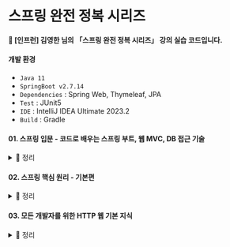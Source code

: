 # 스프링 완전 정복 시리즈

#### 📣 [인프런] 김영한 님의 「스프링 완전 정복 시리즈」 강의 실습 코드입니다.

#### 개발 환경
* `Java 11`
* `SpringBoot v2.7.14`
* `Dependencies` : Spring Web, Thymeleaf, JPA
* `Test` : JUnit5
* `IDE` : IntelliJ IDEA Ultimate 2023.2
* `Build` : Gradle

#### 01. 스프링 입문 - 코드로 배우는 스프링 부트, 웹 MVC, DB 접근 기술
  <details> 
   <summary> 📑 정리 </summary>

  </details>

#### 02. 스프링 핵심 원리 - 기본편
  <details> 
   <summary> 📑 정리 </summary>
  
##### `Section 1) 객체 지향 설계와 스프링`
  * `객체 지향 설계`

      * 객체 지향의 핵심은 **다형성**
      * But, 다형성 만으로는 OCP (개방-폐쇄 원칙), DIP (의존관계 역전 원칙)를 지킬 수 없다 ! 뭔가 더 필요하다. ➡️ **스프링 프레임워크의 등장**
    
  * `스프링`

      * 스프링은 다음 기술로 다형성과 OCP, DIP이 가능하도록 지원한다.
        * DI(Dependency Injection) 
        * **DI 컨테이너**
      * 클라이언트의 코드 변경 없이 기능 확장 가능 ➡️ 쉽게 부품을 교체하듯이 개발을 가능하게 해주는 스프링
   <br>
  
##### `Section 2, 3) 스프링 핵심 원리`
  * 비즈니스 요구사항의 일부분이 미확정된 상황일지라도 개발을 무기한 연기할 수는 없다. 객체 지향 설계 기법에 따라 인터페이스를 만들어 구현체를 언제든지 갈아 끼울 수 있도록 설계한다면, 추후 요구사항이 변경되더라도 유연하게 대처할 수 있다.
      * 즉, 역할과 구현을 분리하여 자유롭게 구현 객체를 조립할 수 있게 설계하자 !
        
* `좋은 객체 지향 설계 5가지 원칙 중 SRP, DIP, OCP`
 
  *  SRP 단일 책임 원칙 : 한 클래스는 하나의 책임만 가져야 한다.
          * 관심사를 분리하자 !

  *  DIP 의존 관계 역전 원칙 : 객체는 구체화가 아닌 추상화에 의존해야 한다.
          * 의존 관계를 주입하자 !

  *  OCP 개방 폐쇄 원칙 : 소프트웨어 요소는 확장에는 열려 있으나, 변경에는 닫혀 있어야 한다.
          * 클라이언트 코드를 변경하지 않도록 하자 !
       
* `제어의 역전 IoC (Inversion of Control)`

    * 프로그램의 제어 흐름을 직접 제어하는 것이 아닌 외부에서 관리하는 설계 원칙
        * 내가 호출하는 것이 아니라 프레임워크 같은 것이 내 코드를 대신 호출해준다 ! (예 : JUnit)
       
* `의존 관계 주입 DI (Dependency Injection)`

    * 애플리케이션 실행 시점에 외부에서 실제 구현 객체를 생성하고 클라이언트에 전달해서 클라이언트와 서버의 실제 의존 관계가 연결 되는 것
    * 객체 인스턴스를 생성하고, 그 참조값을 전달하여 연결
    * 클라이언트 코드 변경 없이 클라이언트가 호출하는 대상의 타입 인스턴스 변경 가능
    * 정적인 클래스 의존 관계를 변경하지 않으면서 동적인 객체 인스턴스 의존 관계 변경 용이

* `IoC 컨테이너, DI 컨테이너`
 
    * 객체를 생성하고 관리하면서 의존 관계를 연결해주는 것
    <br>

##### `Section 4) 스프링 컨테이너와 스프링 빈`
  * `스프링 컨테이너`
    
    * 스프링에서 의존관계 주입(DI)을 이용하여 애플리케이션을 구성하는 여러 빈(Bean)들의 생명 주기와 애플리케이션의 서비스 실행 등을 관리하며 생성된 인스턴스들에게 기능 제공
      * 빈(Bean) : 스프링에서 스프링이 제어권을 가져 직접 생성하고, 의존 관계를 부여하는 오브젝트 
    * 스프링 컨테이너에 적절한 설정이 있다면, 프로그래머의 개입 없이 작성된 코드를 컨테이너가 빈을 스스로 참조한 뒤, 알아서 관리 가능
  * `BeanFactory와 ApplicationContext`

    * `BeanFactory`
      * 빈을 관리하고 조회하는 기능을 담당하는 스프링 컨테이너의 최상위 인터페이스

    * `ApplicationContext`
      * BeanFactory 기능을 모두 상속 받아 제공 
      * BeanFactory 기능 + 부가 기능 제공 ➡️ BeanFactory의 확장 버전

       💡 참고로 BeanFactory를 직접 사용할 일은 거의 없다. 부가 기능이 포함된 ApplicationContext 사용 !

##### `Section 5) 싱글톤 컨테이너`
  * `싱글톤 패턴`
      
      * 고객의 요청이 들어올 때마다 객체를 생성하는 것이 아닌, 이미 만들어진 객체를 공유하여 사용하는 패턴
        ```java
        public class Singleton {

            // 1. static 영역에 객체를 딱 1개만 생성
            private static Singleton instance = new Singleton();

            // 2. public으로 열어서 객체 인스턴스가 필요하면 이 static 메서드를 통해서만 조회하도록 허용
            public static Singleton getInstance() {
                return instance;
            }

            // 3. 생성자를 private으로 선언하여 외부에서 new 키워드를 사용한 객체 생성을 못하게 막음
            private Singleton() {
            }
        
            public void logic() {
                System.out.println("싱글톤 객체 로직 호출");
            }
        }
        ```
       
  * `싱글톤 컨테이너`

      * 유연성이 떨어지는 각종 싱글톤 패턴의 문제점을 해결하면서, 싱글톤 패턴을 적용하지 않아도 객체 인스턴스를 싱글톤으로 관리
      * 스프링 빈 : 컨테이너의 도움을 받아 싱글톤 스콥으로 관리되는 빈
      
  * `싱글톤 방식의 주의점`
      * 무상태(stateless)로 설계하자.
        * 특정 클라이언트에 의존적이거나 값을 변경할 수 있는 필드가 있으면 안된다. ➡️ 가급적 읽기만 가능해야 한다!
        * **필드에 공유되지 않는** 지역변수, 파라미터, ThreadLocal 등을 사용하자 ➡️ ❗스프링 빈의 필드에 공유값을 설정하면, 정말 큰 장애가 발생할 수 있다❗
          
  * `@Configuration`
      * @Bean만 사용해도 스프링 빈으로 등록은 되지만, 싱글톤이 유지되지 않는다. ➡️ 이때 @Configuration을 사용하면 @Bean을 등록할 때 **싱글톤이 되도록 보장**해준다.
      * @Bean이 붙은 메서드마다 이미 스프링 빈이 존재하면 존재하는 빈 반환
      * 스프링 빈이 없으면, 생성해서 스프링 빈으로 등록하고 반환하는 코드가 동적으로 만들어짐

##### `Section 6) 컴포넌트 스캔`
  * `@ComponentScan`
    
      * `@Component` 애노테이션이 붙은 클래스를 스캔하여 설정 정보가 없어도 자동으로 스프링 빈으로 등록
      * 의존 관계를 자동으로 주입해주는 `@Autowired` 기능도 제공
   
  * `컴포넌트 스캔 기본 대상`
  
      * `@Component` : 컴포넌트 스캔
      * `@Controller` : 스프링 MVC 컨트롤러
      * `@Service` : 스프링 비즈니스 로직
      * `@Repository` : 스프링 데이터 접근 계층, 데이터 계층의 예외를 스프링 예외로 변환
      * `@Configuration` : 스프링 설정 정보, 스프링 빈이 싱글톤을 유지하도록 추가 처리
   
  * `중복 등록과 충돌`
  
      * `Case 1` : 자동 빈 등록 vs 자동 빈 등록
        * 이름이 같은 경우 스프링에서 `ConflictingBeanDefinitionException` 예외 발생 
      
      * `Case 2` : 수동 빈 등록 vs 자동 빈 등록
        * 우선권 : 수동 빈 등록 ➡️ 수동 빈이 자동 빈을 오버라이딩
        * 최근 스프링 부트에서는 수동 빈 등록과 자동 빈 등록이 충돌나면, 오류가 발생하도록 기본값 설정 

##### `Section 7) 의존관계 자동 주입`
  * `다양한 의존관계 주입 방법` : **생성자 주입**, 수정자 주입(setter 주입), 필드 주입(사용 권장 X), 일반 메서드 주입
  * ❗생성자 주입을 사용하자❗     
    * 객체 생성 시, 딱 1번만 호출 ➡️ 불변하게 설계 가능          
    * 필드에 final 키워드 사용 가능한 유일한 방식
      * 주입 데이터 누락 시, 컴파일 오류 발생 ➡️ 오류 확인 용이  
    * 생성자가 딱 1개만 있으면, `@Autowired` 생락해도 자동 주입

  * `주입할 스프링 빈이 없어도 동작해야 할 때`
      * 옵션 처리    
        * `@Autowired(required=false)` : 자동 주입 대상이 없으면, 수정자 메서드 자체 호출 X
        * org.springframework.lang.@Nullable : 자동 주입 대상이 없으면, null 입력
        * Optional<> : 자동 주입 대상이 없으면, Optional.empty 입력

  * `Lombok`
    * 반복 메서드 작성 코드를 줄여주는 코드 다이어트 라이브러리
    * `@RequiredArgsConstructor` : 필수 값인 final이 붙은 필드를 모아서 생성자 자동으로 생성
   
  * `정리`
    * 편리한 자동 기능은 기본으로 사용하되, 애플리케이션의 특징에 따라 적절한 빈 등록 방식을 사용하자
      * `업무 로직 빈` : 수가 많고 어느정도 유사한 패턴이 있는 업무 로직의 경우, 자동 기능 사용 권장 
      * `기술 지원 빈` : 수가 적고 애플리케이션 전반에 걸쳐 광범위하게 영향을 미치는 기술 지원의 경우, 수동 빈으로 등록하여 명확하게 드러내는 것이 좋음
     
##### `Section 8) 빈 생명주기 콜백`
  * `객체의 초기화 및 종료 작업이 필요한 이유`
    * 시간이 걸리는 작업(DB 연결, 네트워크 소켓 등)을 애플리케이션 시작 시점에 미리 연결하여 효율성 증대
    * 빈이 소멸하기 일보 직전에 안전하게 종료할 수 있도록 메서드 호출
    * 테스트 케이스 작성시, 테스트 픽스처를 준비하는 경우

  * `스프링 빈의 이벤트 라이프사이클`
    * 스프링 컨테이너 생성 ➡️ 스프링 빈 생성 ➡️ 의존 관계 주입 ➡️ 초기화 콜백 ➡️ 사용 ➡️ 소멸 전 콜백 ➡️ 스프링 종료
      * 초기화 콜백 : 빈이 생성되고, 빈의 의존 관계 주입이 완료된 후 호출
      * 소멸 전 콜백 : 빈이 소멸되기 직전 호출 
   
  * `스프링에서 빈 생명주기 콜백을 지원하는 방법`
    * `애노테이션 (@PostConstruct, @PreDestroy)`
      * 최신 스프링에서 가장 권장하는 방법
      * 패키지 : **javax**.annotation
        * 자바 표준 ➡️ 스프링이 아닌 다른 컨테이너에서도 동작
      * But, 외부 라이브러리 적용 불가 (코드 수정 불가) ➡️ 외부 라이브러리 초기화 및 종료 필요할 경우, 설정 정보를 사용하는 `@Bean`의 `initMethod`, `destroyMethod` 적용하기

    * `빈 등록 초기화, 소멸 메서드 지정`

    * `인터페이스 (InitializingBean, DisposableBean)`

##### `Section 9) 빈 스코프`  
  * `빈 스코프`
    * 번역 그대로 '빈이 존재할 수 있는 범위'
    * 스프링이 지원하는 빈 스코프 종류 : 싱글톤, 프로토타입, 웹 관련 스코프 (request, session, application)
      * `싱글톤 빈`
        * 스프링 빈이 기본적으로 생성하는 스코프
        * 스프링 컨테이너의 시작 ~ 종료까지 유지되는 가장 넓은 범위의 스코프
        * 스프링 컨테이너에 요청할 때마다 항상 같은 객체 인스턴스의 스프링 빈 반환

      * `프로토타입 빈`  
        * 스프링 컨테이너에 요청할 때마다 새로운 프로토타입 빈을 생성하여 반환
        * 스프링 컨테이너는 프로토타입 빈의 생성과 의존 관계 주입, 그리고 초기화까지만 관여 (➡️ @PreDestroy 같은 종료 메서드 호출 X)
        * 싱글톤 빈과 함께 사용시 문제점 : `싱글톤 빈이 프로토타입 빈을 주입받는 경우`
          * 싱글톤의 프로토타입 빈이 매번 바뀌지 않고 같은 빈 사용 (싱글톤 빈이 ApplicationContext가 처음 동작할 때 빈을 만들고, 주입해서 종료될 때까지 계속 사용하기 때문에 싱글톤 빈 안에 있는 프로토타입도 처음 주입된 채 그대로 사용하게 됨) ➡️ **객체 조회가 꼭 필요한 시점까지 스프링 빈 요청을 지연 시키자 !**
            * 해결 방법 1 : `Provider`
              * ObjectProvider , JSR330 Provider 등을 사용하여 내부에서 스프링 컨테이너를 통해 해당 빈을 찾아서 반환(**DL**, **D**ependency **L**ookup)
              ```java
              @Component
              public class Single {

              @Autowired
              ObjectProvider<ProtoType> protoType;

              public ProtoType getProtoType() {
              return protoType.getIfAvailable();
                  }
              }
              ```

            * 해결 방법 2 : `Proxy`
              ```java
              @Component
              @Scope(value = "prototype", proxyMode = ScopedProxyMode.TARGET_CLASS)
              public class ProtoType {
              }
              ```
       
      * `웹 스코프`
        * 웹 환경에서만 동작한다.
        * 스프링이 해당 스코프의 종료 시점까지 관리한다. (➡️ 종료 메서드가 호출된다.)
 
  </details>

  #### 03. 모든 개발자를 위한 HTTP 웹 기본 지식
  <details> 
   <summary> 📑 정리 </summary>

##### `Section 1) 인터넷 네트워크`
  * 복잡한 인터넷 망에서 메시지를 보내기 위해 제일 먼저 IP(인터넷 프로토콜) 필요
    * 지정한 IP 주소에 데이터를 전달해주고, 패킷이라는 통신 단위로 데이터를 전달해줌
  * But, IP 프로토콜만으로는 메시지가 잘 도착했는지 신뢰하기 어렵고 포트 개념이 존재하지 않아 메시지 순서가 꼬일 수 있음 ➡️ 이런 문제점들을 **TCP 프로토콜**이 해결해줌
    * `TCP` 
      * TCP 3 way handshake을 통해 클라이언트도 서버를 믿을 수 있고, 서버도 클라이언트를 믿을 수 있음
      * 서버가 중간에 꺼질 경우 : SYN 메시지 전송 ➡️ 서버 응답 X ➡️ 클라이언트 : 어 ? 이거 응답이 없는데 ?! 문제가 있네 ! ➡️ 연결 X
      * 메시지를 보냈는데 패킷이 중간에 누락될 경우, 내가 알 수 있음 ➡️ IP 프로토콜의 한계(비신뢰성) 해결
      * 순서 보장 ➡️ IP 프로토콜의 한계(비신뢰성) 해결
  * `UDP` : IP에 PORT 번호와 체크섬 추가, 필요하면 애플리케이션에서 UDP 프로토콜 위에 기능 확장 가능
    * `PORT` : 같은 IP 안에서 동작하는 애플리케이션을 구분하기 위해서 사용
  * `DNS (Domain Name Service)`: 변하기 쉽고 외우기 어려운 IP 주소를 DNS 서버를 통해 도메인 명(예 : google.com)을 등록하여 사용할 수 있도록 도와줌
  
##### `Section 2) URI와 웹 브라우저 요청 흐름`
  * `URI (Uniform Resource Identifier)` : 인터넷 자원을 나타내는 고유 식별자
    * `URL (Uniformed Resource Locator)` : URI 에 포함되는 개념으로, 해당 자원의 위치 지정
    * `URN (Uniformed Resource Name)` : URI 에 포함되는 개념으로, 해당 자원에 이름 부여
  
  * `웹 브라우저 요청 흐름`
    * 웹 브라우저가 HTTP 메시지 생성 ➡️ SOCKET 라이브러리를 통해 요청 패킷을 서버로 전달 ➡️ 서버로 요청 패킷이 도착하면 HTTP 응답 메시지 생성 ➡️ SOCKET 라이브러리를 통해 응답 패킷을 웹 브라우저로 전달 ➡️ 웹 브라우저로 응답 패킷이 도착하면 HTML 렌더링

##### `Section 3) HTTP 기본`

##### `Section 4) HTTP 메서드`
  
  </details>
  
